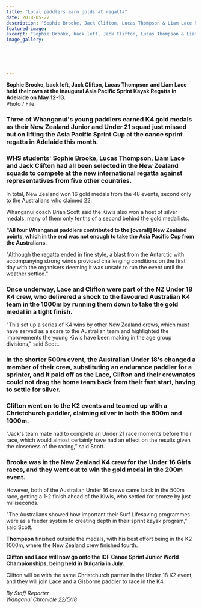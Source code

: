 ```yaml
---
title: "Local paddlers earn golds at regatta"
date: 2018-05-22
description: "Sophie Brooke, Jack Clifton, Lucas Thompson & Liam Lace held their own at inaugural Asia Pacific Sprint Kayak Regatta.."
featured-image: 
excerpt: "Sophie Brooke, back left, Jack Clifton, Lucas Thompson & Liam Lace held their own at the inaugural Asia Pacific Sprint Kayak Regatta in Adelaide on May 12-13."
image_gallery:
	
	
	
	
	
---
```


<p><strong>Sophie Brooke, back left, Jack Clifton, Lucas Thompson and Liam Lace held their own at the inaugural Asia Pacific Sprint Kayak Regatta in Adelaide on May 12-13.</strong><br />Photo / File</p>
<h3 class="element element-paragraph">Three of Whanganui's young paddlers earned K4 gold medals as their New Zealand Junior and Under 21 squad just missed out on lifting the Asia Pacific Sprint Cup at the canoe sprint regatta in Adelaide this month.</h3>
<h3 class="element element-paragraph">WHS students' Sophie Brooke, Lucas Thompson, Liam Lace and Jack Clifton had all been selected in the New Zealand squads to compete at the new international regatta against representatives from five other countries.</h3>
<p class="element element-paragraph">In total, New Zealand won 16 gold medals from the 48 events, second only to the Australians who claimed 22.</p>
<p class="element element-paragraph">Whanganui coach Brian Scott said the Kiwis also won a host of silver medals, many of them only tenths of a second behind the gold medallists.</p>
<p class="element element-paragraph"><strong>"All four Whanganui paddlers contributed to the [overall] New Zealand points, which in the end was not enough to take the Asia Pacific Cup from the Australians.</strong></p>
<p class="element element-paragraph">"Although the regatta ended in fine style, a blast from the Antarctic with accompanying strong winds provided challenging conditions on the first day with the organisers deeming it was unsafe to run the event until the weather settled."</p>
<h3 class="element element-paragraph">Once underway, Lace and Clifton were part of the NZ Under 18 K4 crew, who delivered a shock to the favoured Australian K4 team in the 1000m by running them down to take the gold medal in a tight finish.</h3>
<p class="element element-paragraph">"This set up a series of K4 wins by other New Zealand crews, which must have served as a scare to the Australian team and highlighted the improvements the young Kiwis have been making in the age group divisions," said Scott.</p>
<h3 class="element element-paragraph">In the shorter 500m event, the Australian Under 18's changed a member of their crew, substituting an endurance paddler for a sprinter, and it paid off as the Lace, Clifton and their crewmates could not drag the home team back from their fast start, having to settle for silver.</h3>
<h3 class="element element-paragraph">Clifton went on to the K2 events and teamed up with a Christchurch paddler, claiming silver in both the 500m and 1000m.</h3>
<p class="element element-paragraph">"Jack's team mate had to complete an Under 21 race moments before their race, which would almost certainly have had an effect on the results given the closeness of the racing," said Scott.</p>
<h3 class="element element-paragraph">Brooke was in the New Zealand K4 crew for the Under 16 Girls races, and they went out to win the gold medal in the 200m event.</h3>
<p class="element element-paragraph">However, both of the Australian Under 16 crews came back in the 500m race, getting a 1-2 finish ahead of the Kiwis, who settled for bronze by just milliseconds.</p>
<p class="element element-paragraph">"The Australians showed how important their Surf Lifesaving programmes were as a feeder system to creating depth in their sprint kayak program," said Scott.</p>
<p class="element element-paragraph"><strong>Thompson</strong> finished outside the medals, with his best effort being in the K2 1000m, where the New Zealand crew finished fourth.</p>
<p class="element element-paragraph"><strong>Clifton and Lace will now go onto the ICF Canoe Sprint Junior World Championships, being held in Bulgaria in July.</strong></p>
<p class="element element-paragraph">Clifton will be with the same Christchurch partner in the Under 18 K2 event, and they will join Lace and a Gisborne paddler to race in the K4.</p>
<p class="element element-paragraph"><em>By Staff Reporter</em><br /><em>Wanganui Chronicle 22/5/18</em></p>

